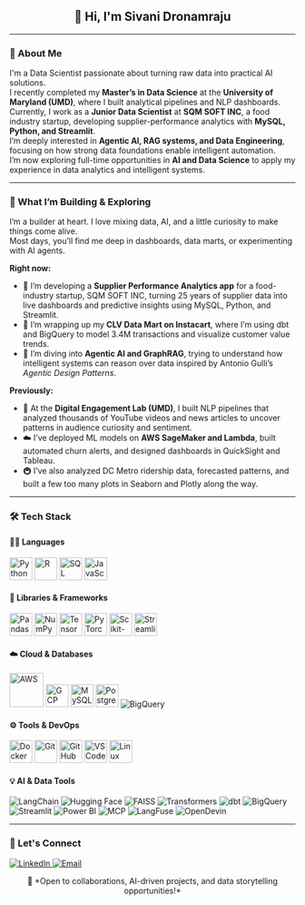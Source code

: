 <h2 align="center">👋 Hi, I'm Sivani Dronamraju</h2>

---

### 🧠 About Me
I'm a Data Scientist passionate about turning raw data into practical AI solutions.  
I recently completed my **Master’s in Data Science** at the **University of Maryland (UMD)**, where I built analytical pipelines and NLP dashboards.  
Currently, I work as a **Junior Data Scientist** at **SQM SOFT INC**, a food industry startup, developing supplier-performance analytics with **MySQL, Python, and Streamlit**.  
I’m deeply interested in **Agentic AI, RAG systems, and Data Engineering**, focusing on how strong data foundations enable intelligent automation.  
I’m now exploring full-time opportunities in **AI and Data Science** to apply my experience in data analytics and intelligent systems.

---

### 🚀 What I’m Building & Exploring

I’m a builder at heart. I love mixing data, AI, and a little curiosity to make things come alive.  
Most days, you’ll find me deep in dashboards, data marts, or experimenting with AI agents.

**Right now:**
- 🥫 I’m developing a **Supplier Performance Analytics app** for a food-industry startup, SQM SOFT INC, turning 25 years of supplier data into live dashboards and predictive insights using MySQL, Python, and Streamlit.  
- 🛒 I’m wrapping up my **CLV Data Mart on Instacart**, where I’m using dbt and BigQuery to model 3.4M transactions and visualize customer value trends.  
- 💬 I’m diving into **Agentic AI and GraphRAG**, trying to understand how intelligent systems can reason over data inspired by Antonio Gulli’s *Agentic Design Patterns*.

**Previously:**
- 📰 At the **Digital Engagement Lab (UMD)**, I built NLP pipelines that analyzed thousands of YouTube videos and news articles to uncover patterns in audience curiosity and sentiment.  
- ☁️ I’ve deployed ML models on **AWS SageMaker and Lambda**, built automated churn alerts, and designed dashboards in QuickSight and Tableau.  
- 🚇 I’ve also analyzed DC Metro ridership data, forecasted patterns, and built a few too many plots in Seaborn and Plotly along the way.  

---

### 🛠️ Tech Stack

#### 🧑‍💻 Languages
<p align="left">
  <img src="https://cdn.jsdelivr.net/gh/devicons/devicon/icons/python/python-original.svg" alt="Python" width="40" height="40"/>
  <img src="https://cdn.jsdelivr.net/gh/devicons/devicon/icons/r/r-original.svg" alt="R" width="40" height="40"/>
  <img src="https://cdn.jsdelivr.net/gh/devicons/devicon/icons/sqlite/sqlite-original.svg" alt="SQL" width="40" height="40"/>
  <img src="https://cdn.jsdelivr.net/gh/devicons/devicon/icons/javascript/javascript-original.svg" alt="JavaScript" width="40" height="40"/>
</p>

#### 🧠 Libraries & Frameworks
<p align="left">
  <img src="https://cdn.jsdelivr.net/gh/devicons/devicon/icons/pandas/pandas-original.svg" alt="Pandas" width="40" height="40"/>
  <img src="https://cdn.jsdelivr.net/gh/devicons/devicon/icons/numpy/numpy-original.svg" alt="NumPy" width="40" height="40"/>
  <img src="https://cdn.jsdelivr.net/gh/devicons/devicon/icons/tensorflow/tensorflow-original.svg" alt="TensorFlow" width="40" height="40"/>
  <img src="https://cdn.jsdelivr.net/gh/devicons/devicon/icons/pytorch/pytorch-original.svg" alt="PyTorch" width="40" height="40"/>
  <img src="https://cdn.jsdelivr.net/gh/devicons/devicon/icons/scikitlearn/scikitlearn-original.svg" alt="Scikit-learn" width="40" height="40"/>
  <img src="https://cdn.jsdelivr.net/gh/devicons/devicon/icons/streamlit/streamlit-original.svg" alt="Streamlit" width="40" height="40"/>
</p>

#### ☁️ Cloud & Databases
<p align="left">
  <img src="https://cdn.jsdelivr.net/gh/devicons/devicon/icons/amazonwebservices/amazonwebservices-original-wordmark.svg" alt="AWS" width="60" height="60"/>
  <img src="https://cdn.jsdelivr.net/gh/devicons/devicon/icons/googlecloud/googlecloud-original.svg" alt="GCP" width="40" height="40"/>
  <img src="https://cdn.jsdelivr.net/gh/devicons/devicon/icons/mysql/mysql-original.svg" alt="MySQL" width="40" height="40"/>
  <img src="https://cdn.jsdelivr.net/gh/devicons/devicon/icons/postgresql/postgresql-original.svg" alt="PostgreSQL" width="40" height="40"/>
  <img src="https://img.shields.io/badge/BigQuery-4285F4?style=for-the-badge&logo=googlecloud&logoColor=white" alt="BigQuery" />
</p>

#### ⚙️ Tools & DevOps
<p align="left">
  <img src="https://cdn.jsdelivr.net/gh/devicons/devicon/icons/docker/docker-original.svg" alt="Docker" width="40" height="40"/>
  <img src="https://cdn.jsdelivr.net/gh/devicons/devicon/icons/git/git-original.svg" alt="Git" width="40" height="40"/>
  <img src="https://cdn.jsdelivr.net/gh/devicons/devicon/icons/github/github-original.svg" alt="GitHub" width="40" height="40"/>
  <img src="https://cdn.jsdelivr.net/gh/devicons/devicon/icons/vscode/vscode-original.svg" alt="VSCode" width="40" height="40"/>
  <img src="https://cdn.jsdelivr.net/gh/devicons/devicon/icons/linux/linux-original.svg" alt="Linux" width="40" height="40"/>
</p>

#### 💡 AI & Data Tools
<p align="left">

  <!-- AI & ML Tools -->
  <img src="https://img.shields.io/badge/LangChain-%23007ACC?style=for-the-badge&logo=chainlink&logoColor=white" alt="LangChain"/>
  <img src="https://img.shields.io/badge/Hugging%20Face-FCC72C?style=for-the-badge&logo=huggingface&logoColor=black" alt="Hugging Face"/>
  <img src="https://img.shields.io/badge/FAISS-0052CC?style=for-the-badge&logo=meta&logoColor=white" alt="FAISS"/>
  <img src="https://img.shields.io/badge/Transformers-ffcc00?style=for-the-badge&logo=openai&logoColor=black" alt="Transformers"/>

  <!-- Data Engineering -->
  <img src="https://img.shields.io/badge/dbt-FF694B?style=for-the-badge&logo=dbt&logoColor=white" alt="dbt"/>
  <img src="https://img.shields.io/badge/BigQuery-4285F4?style=for-the-badge&logo=googlecloud&logoColor=white" alt="BigQuery"/>
  <img src="https://img.shields.io/badge/Streamlit-FF4B4B?style=for-the-badge&logo=streamlit&logoColor=white" alt="Streamlit"/>
  <img src="https://img.shields.io/badge/Power%20BI-F2C811?style=for-the-badge&logo=powerbi&logoColor=black" alt="Power BI"/>

  <!-- Infra & Observability -->
  <img src="https://img.shields.io/badge/MCP-1E90FF?style=for-the-badge&logo=gitbook&logoColor=white" alt="MCP"/>
  <img src="https://img.shields.io/badge/LangFuse-800080?style=for-the-badge&logo=flask&logoColor=white" alt="LangFuse"/>
  <img src="https://img.shields.io/badge/OpenDevin-0A66C2?style=for-the-badge&logo=python&logoColor=white" alt="OpenDevin"/>

</p>

---

### 🤝 Let's Connect

<p align="left">
  <a href="https://www.linkedin.com/in/sivani-dronamraju/" target="_blank">
    <img src="https://img.shields.io/badge/LinkedIn-%230077B5.svg?&style=for-the-badge&logo=linkedin&logoColor=white" alt="LinkedIn"/>
  </a>

  <a href="mailto:sivani.dronamraju1507@gmail.com" target="_blank">
    <img src="https://img.shields.io/badge/Email-D14836?style=for-the-badge&logo=gmail&logoColor=white" alt="Email"/>
  </a>

</p>

<p align="center">
  🌱 *Open to collaborations, AI-driven projects, and data storytelling opportunities!*  
</p>

